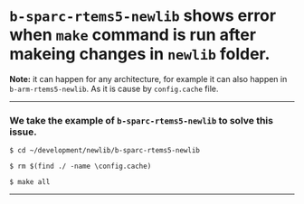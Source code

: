 # `b-sparc-rtems5-newlib` shows error when `make` command is run after makeing changes in `newlib` folder.

**Note:** it can happen for any architecture, for example it can also happen in `b-arm-rtems5-newlib`. As it is cause by `config.cache` file.

---

### We take the example of `b-sparc-rtems5-newlib` to solve this issue.
~~~~
$ cd ~/development/newlib/b-sparc-rtems5-newlib

$ rm $(find ./ -name \config.cache)

$ make all

~~~~
---
